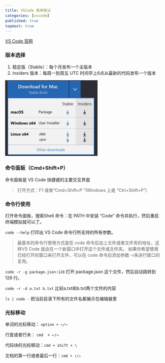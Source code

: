 ```yaml
---
title: VSCode 使用笔记
categories: [vscode]
published: true
topmost: true
---
```


[VS Code 官网](https://code.visualstudio.com/)

### 版本选择

1. 稳定版（Stable）：每个月发布一个主版本
2. Insiders 版本：每周一到周五 UTC 时间早上6点从最新的代码发布一个版本
<img src="/images/blog/2020-04-27-VSCode%20使用笔记/2020-04-28-09-07-16.png" width="300" />

### 命令面板（Cmd+Shift+P）

命令面板是 VS Code 快捷键的主要交互界面

> 打开方式：F1 或者“Cmd+Shift+P ”(Windows 上是 “Ctrl+Shift+P”) 

### 命令行使用

打开命令面板，搜索Shell 命令：在 PATH 中安装 “Code” 命令并执行，然后重启终端模拟就可以了。

`code --help` 打印出 VS Code 命令行所支持的所有参数。

> 最基本的命令行使用方式是在 code 命令后加上文件或者文件夹的地址，这样VS Code 就会在一个新窗口中打开这个文件或文件夹。
如果你希望使用已经打开的窗口来打开文件，可以在 code 命令后添加参数 -r来进行窗口的复用。

`code -r -g package.json:128` 打开 package.json 这个文件，然后自动跳转到 128 行。

`code -r -d a.txt b.txt` 比较a.txt和b.txt两个文件的内容

`ls | code -` 把当前目录下所有的文件名都展示在编辑器里

### 光标移动

单词的光标移动： `option + ←/→`

行首或者行末： `cmd  + ←/→`

代码块的光标移动：`cmd + shift + \`

文档的第一行或者最后一行：`cmd + ↑/↓`

